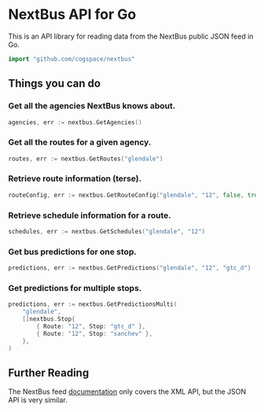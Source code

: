NextBus API for Go
==================

This is an API library for reading data from the NextBus public JSON feed in Go.

```go
import "github.com/cogspace/nextbus"
```

Things you can do
-----------------

### Get all the agencies NextBus knows about.


```go
agencies, err := nextbus.GetAgencies()
```

### Get all the routes for a given agency.

```go
routes, err := nextbus.GetRoutes("glendale")
```

### Retrieve route information (terse).

```go
routeConfig, err := nextbus.GetRouteConfig("glendale", "12", false, true)
```

### Retrieve schedule information for a route.

```go
schedules, err := nextbus.GetSchedules("glendale", "12")
```

### Get bus predictions for one stop.

```go
predictions, err := nextbus.GetPredictions("glendale", "12", "gtc_d")
```

### Get predictions for multiple stops.

```go
predictions, err := nextbus.GetPredictionsMulti(
    "glendale",
    []nextbus.Stop{
        { Route: "12", Stop: "gtc_d" },
        { Route: "12", Stop: "sanchev" },
    },
)
```

Further Reading
---------------
The NextBus feed [documentation][1] only covers the XML API, but the JSON API is very similar.

[1]: http://www.nextbus.com/xmlFeedDocs/NextBusXMLFeed.pdf
